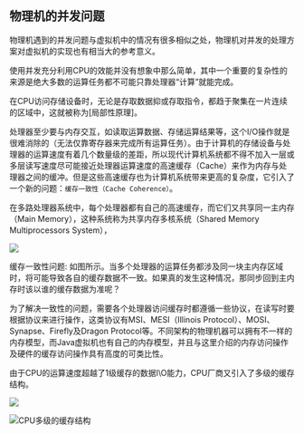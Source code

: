 ## 物理机的并发问题

物理机遇到的并发问题与虚拟机中的情况有很多相似之处，物理机对并发的处理方案对虚拟机的实现也有相当大的参考意义。

使用并发充分利用CPU的效能并没有想象中那么简单，其中一个重要的复杂性的来源是绝大多数的运算任务都不可能只靠处理器“计算”就能完成。

在CPU访问存储设备时，无论是存取数据抑或存取指令，都趋于聚集在一片连续的区域中，这就被称为[局部性原理]。

处理器至少要与内存交互，如读取运算数据、存储运算结果等，这个I/O操作就是很难消除的（无法仅靠寄存器来完成所有运算任务）。由于计算机的存储设备与处理器的运算速度有着几个数量级的差距，所以现代计算机系统都不得不加入一层或多层读写速度尽可能接近处理器运算速度的高速缓存（Cache）来作为内存与处理器之间的缓冲。但是这些高速缓存也为计算机系统带来更高的复杂度，它引入了一个新的问题：`缓存一致性（Cache Coherence）`。

在多路处理器系统中，每个处理器都有自己的高速缓存，而它们又共享同一主内存（Main Memory），这种系统称为共享内存多核系统（Shared Memory Multiprocessors System），

![](https://gitee.com/cpfree/picture-warehouse/raw/master/pic1/1637932481815.png)

缓存一致性问题: 如图所示。当多个处理器的运算任务都涉及同一块主内存区域时，将可能导致各自的缓存数据不一致。如果真的发生这种情况，那同步回到主内存时该以谁的缓存数据为准呢？

为了解决一致性的问题，需要各个处理器访问缓存时都遵循一些协议，在读写时要根据协议来进行操作，这类协议有MSI、MESI（Illinois Protocol）、MOSI、Synapse、Firefly及Dragon Protocol等。不同架构的物理机器可以拥有不一样的内存模型，而Java虚拟机也有自己的内存模型，并且与这里介绍的内存访问操作及硬件的缓存访问操作具有高度的可类比性。

由于CPU的运算速度超越了1级缓存的数据I\O能力，CPU厂商又引入了多级的缓存结构。

![](https://gitee.com/cpfree/picture-warehouse/raw/master/pic1/1638262096857-8fc16e8e-a9d8-49ac-a50c-8a4f0c93b814.png)

![CPU多级的缓存结构](https://gitee.com/cpfree/picture-warehouse/raw/master/pic1/20211126133259.png)
